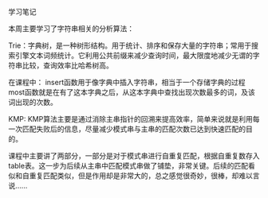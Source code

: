 学习笔记

本周主要学习了字符串相关的分析算法：

Trie：字典树，是一种树形结构。用于统计、排序和保存大量的字符串；常用于搜索引擎文本词频统计。它利用公共前缀来减少查询时间，最大限度地减少无谓的字符串比较，查询效率比哈希树高。

在课程中：
    insert函数用于像字典中插入字符串，相当于一个存储字典的过程
    most函数就是在有了这本字典之后，从这本字典中查找出现次数最多的词，及该词出现的次数。


KMP: KMP算法主要是通过消除主串指针的回溯来提高效率，简单来说就是利用每一次匹配失败后的信息，尽量减少模式串与主串的匹配次数已达到快速匹配的目的。

课程中主要讲了两部分，一部分是对于模式串进行自重复匹配，根据自重复数存入table表。这一步为后续从主串中匹配模式串做了铺垫，非常关键。后续的匹配看似和自重复匹配类似，但是作用却是非常大的，总之感觉很奇妙，很棒，却难以言说……


